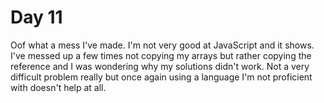 # Day 11
Oof what a mess I've made. I'm not very good at JavaScript and it shows. I've messed up a few times not copying my arrays but rather copying the reference and I was wondering why my solutions didn't work. Not a very difficult problem really but once again using a language I'm not proficient with doesn't help at all.
